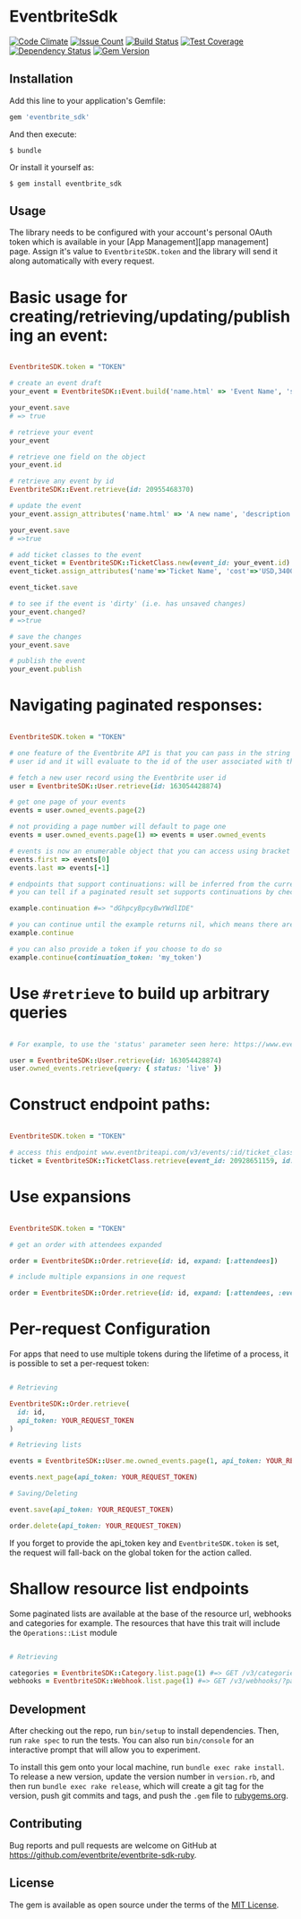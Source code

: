 # EventbriteSdk

[![Code Climate](https://codeclimate.com/github/eventbrite/eventbrite-sdk-ruby/badges/gpa.svg)](https://codeclimate.com/github/eventbrite/eventbrite-sdk-ruby) [![Issue Count](https://codeclimate.com/github/eventbrite/eventbrite-sdk-ruby/badges/issue_count.svg)](https://codeclimate.com/github/eventbrite/eventbrite-sdk-ruby) [![Build Status](https://travis-ci.org/eventbrite/eventbrite-sdk-ruby.svg?branch=master)](https://travis-ci.org/eventbrite/eventbrite-sdk-ruby) [![Test Coverage](https://codeclimate.com/github/eventbrite/eventbrite-sdk-ruby/badges/coverage.svg)](https://codeclimate.com/github/eventbrite/eventbrite-sdk-ruby/coverage) [![Dependency Status](https://gemnasium.com/badges/github.com/eventbrite/eventbrite-sdk-ruby.svg)](https://gemnasium.com/github.com/eventbrite/eventbrite-sdk-ruby) [![Gem Version](https://badge.fury.io/rb/eventbrite_sdk.svg)](https://badge.fury.io/rb/eventbrite_sdk)

## Installation

Add this line to your application's Gemfile:

```ruby
gem 'eventbrite_sdk'
```

And then execute:

    $ bundle

Or install it yourself as:

    $ gem install eventbrite_sdk

## Usage

The library needs to be configured with your account's personal OAuth token which is available in your [App Management][app management] page. Assign it's value to `EventbriteSDK.token` and the library will send it along automatically with every request.

# Basic usage for creating/retrieving/updating/publishing an event:

``` ruby

EventbriteSDK.token = "TOKEN"

# create an event draft
your_event = EventbriteSDK::Event.build('name.html' => 'Event Name', 'start.utc' => '2018-01-31T13:00:00Z', 'start.timezone' => 'America/Los_Angeles', 'end.utc' => '2018-02-01T13:00:00Z', 'end.timezone' => 'America/Los_Angeles', 'currency' => 'USD')

your_event.save
# => true

# retrieve your event
your_event

# retrieve one field on the object
your_event.id

# retrieve any event by id
EventbriteSDK::Event.retrieve(id: 20955468370)

# update the event
your_event.assign_attributes('name.html' => 'A new name', 'description.html' => 'A new description')

your_event.save
# =>true

# add ticket classes to the event
event_ticket = EventbriteSDK::TicketClass.new(event_id: your_event.id)
event_ticket.assign_attributes('name'=>'Ticket Name', 'cost'=>'USD,3400', 'quantity_total'=>'378')

event_ticket.save

# to see if the event is 'dirty' (i.e. has unsaved changes)
your_event.changed?
# =>true

# save the changes
your_event.save

# publish the event
your_event.publish

```

# Navigating paginated responses:

``` ruby

EventbriteSDK.token = "TOKEN"

# one feature of the Eventbrite API is that you can pass in the string 'me' in place of a 
# user id and it will evaluate to the id of the user associated with the oauth token.

# fetch a new user record using the Eventbrite user id
user = EventbriteSDK::User.retrieve(id: 163054428874)

# get one page of your events
events = user.owned_events.page(2)

# not providing a page number will default to page one
events = user.owned_events.page(1) => events = user.owned_events

# events is now an enumerable object that you can access using bracket notation or first/last
events.first => events[0]
events.last => events[-1]

# endpoints that support continuations: will be inferred from the current payload
# you can tell if a paginated result set supports continuations by checking for a non-nil #continuation

example.continuation #=> "dGhpcyBpcyBwYWdlIDE"

# you can continue until the example returns nil, which means there are no more items
example.continue

# you can also provide a token if you choose to do so
example.continue(continuation_token: 'my_token')
```

# Use `#retrieve` to build up arbitrary queries

``` ruby

# For example, to use the 'status' parameter seen here: https://www.eventbrite.com/developer/v3/endpoints/events/#ebapi-id78

user = EventbriteSDK::User.retrieve(id: 163054428874)
user.owned_events.retrieve(query: { status: 'live' })

```

# Construct endpoint paths:

``` ruby

EventbriteSDK.token = "TOKEN"

# access this endpoint www.eventbriteapi.com/v3/events/:id/ticket_classes/:id/
ticket = EventbriteSDK::TicketClass.retrieve(event_id: 20928651159, id: 43892783)

```
# Use expansions

``` ruby

EventbriteSDK.token = "TOKEN"

# get an order with attendees expanded

order = EventbriteSDK::Order.retrieve(id: id, expand: [:attendees])

# include multiple expansions in one request

order = EventbriteSDK::Order.retrieve(id: id, expand: [:attendees, :event])

```

# Per-request Configuration

For apps that need to use multiple tokens during the lifetime of a process, it is 
possible to set a per-request token:

``` ruby

# Retrieving

EventbriteSDK::Order.retrieve(
  id: id,
  api_token: YOUR_REQUEST_TOKEN
)

# Retrieving lists

events = EventbriteSDK::User.me.owned_events.page(1, api_token: YOUR_REQUEST_TOKEN)

events.next_page(api_token: YOUR_REQUEST_TOKEN)

# Saving/Deleting

event.save(api_token: YOUR_REQUEST_TOKEN)

order.delete(api_token: YOUR_REQUEST_TOKEN)

```

If you forget to provide the api_token key and `EventbriteSDK.token` is set, the request
will fall-back on the global token for the action called.

# Shallow resource list endpoints

Some paginated lists are available at the base of the resource url, webhooks and 
categories for example. The resources that have this trait will include the `Operations::List` module

``` ruby

# Retrieving

categories = EventbriteSDK::Category.list.page(1) #=> GET /v3/categories/?page=1
webhooks = EventbriteSDK::Webhook.list.page(1) #=> GET /v3/webhooks/?page=1
```

## Development

After checking out the repo, run `bin/setup` to install dependencies. Then, run `rake spec` to run the tests. You can also run `bin/console` for an interactive prompt that will allow you to experiment.

To install this gem onto your local machine, run `bundle exec rake install`. To release a new version, update the version number in `version.rb`, and then run `bundle exec rake release`, which will create a git tag for the version, push git commits and tags, and push the `.gem` file to [rubygems.org](https://rubygems.org).


## Contributing

Bug reports and pull requests are welcome on GitHub at https://github.com/eventbrite/eventbrite-sdk-ruby.


## License

The gem is available as open source under the terms of the [MIT License](http://opensource.org/licenses/MIT).


